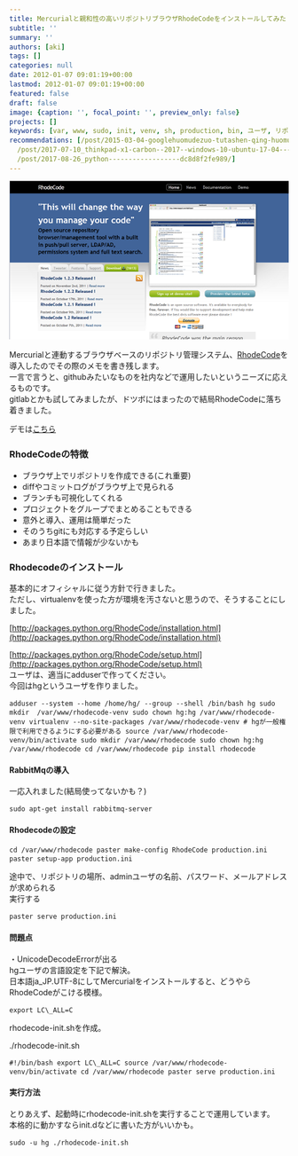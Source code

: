 ```yaml
---
title: Mercurialと親和性の高いリポジトリブラウザRhodeCodeをインストールしてみた
subtitle: ''
summary: ''
authors: [aki]
tags: []
categories: null
date: 2012-01-07 09:01:19+00:00
lastmod: 2012-01-07 09:01:19+00:00
featured: false
draft: false
image: {caption: '', focal_point: '', preview_only: false}
projects: []
keywords: [var, www, sudo, init, venv, sh, production, bin, ユーザ, リポジトリ]
recommendations: [/post/2015-03-04-googlehuomudezuo-tutashen-qing-huomukaraslacknitong-zhi-wosurufang-fa/,
  /post/2017-07-10_thinkpad-x1-carbon--2017--windows-10-ubuntu-17-04-----------9f73d89073c3/,
  /post/2017-08-26_python------------------dc8d8f2fe989/]
---
```

[![](rhodecode.png)](http://rhodecode.org/)

Mercurialと連動するブラウザベースのリポジトリ管理システム、[RhodeCode](http://rhodecode.org/)を導入したのでその際のメモを書き残します。  
一言で言うと、githubみたいなものを社内などで運用したいというニーズに応えるものです。  
gitlabとかも試してみましたが、ドツボにはまったので結局RhodeCodeに落ち着きました。

デモは[こちら](http://demo.rhodecode.org/)

### RhodeCodeの特徴

- ブラウザ上でリポジトリを作成できる(これ重要)
- diffやコミットログがブラウザ上で見られる
- ブランチも可視化してくれる
- プロジェクトをグループでまとめることもできる
- 意外と導入、運用は簡単だった
- そのうちgitにも対応する予定らしい
- あまり日本語で情報が少ないかも

### 

### Rhodecodeのインストール
基本的にオフィシャルに従う方針で行きました。  
ただし、virtualenvを使った方が環境を汚さないと思うので、そうすることにしました。

[http://packages.python.org/RhodeCode/installation.html](http://packages.python.org/RhodeCode/installation.html)

[http://packages.python.org/RhodeCode/setup.html](http://packages.python.org/RhodeCode/setup.html)  
ユーザは、適当にadduserで作ってください。  
今回はhgというユーザを作りました。

    adduser --system --home /home/hg/ --group --shell /bin/bash hg sudo mkdir  /var/www/rhodecode-venv sudo chown hg:hg /var/www/rhodecode-venv virtualenv --no-site-packages /var/www/rhodecode-venv # hgが一般権限で利用できるようにする必要がある source /var/www/rhodecode-venv/bin/activate sudo mkdir /var/www/rhodecode sudo chown hg:hg /var/www/rhodecode cd /var/www/rhodecode pip install rhodecode

#### RabbitMqの導入
一応入れました(結局使ってないかも？)

    sudo apt-get install rabbitmq-server

#### Rhodecodeの設定

    cd /var/www/rhodecode paster make-config RhodeCode production.ini paster setup-app production.ini

途中で、リポジトリの場所、adminユーザの名前、パスワード、メールアドレスが求められる  
実行する

    paster serve production.ini

#### 問題点
・UnicodeDecodeErrorが出る  
hgユーザの言語設定を下記で解決。  
日本語ja\_JP.UTF-8にしてMercurialをインストールすると、どうやらRhodeCodeがこける模様。

    export LC\_ALL=C

rhodecode-init.shを作成。

./rhodecode-init.sh

    #!/bin/bash export LC\_ALL=C source /var/www/rhodecode-venv/bin/activate cd /var/www/rhodecode paster serve production.ini

#### 実行方法
とりあえず、起動時にrhodecode-init.shを実行することで運用しています。  
本格的に動かすならinit.dなどに書いた方がいいかも。

    sudo -u hg ./rhodecode-init.sh


